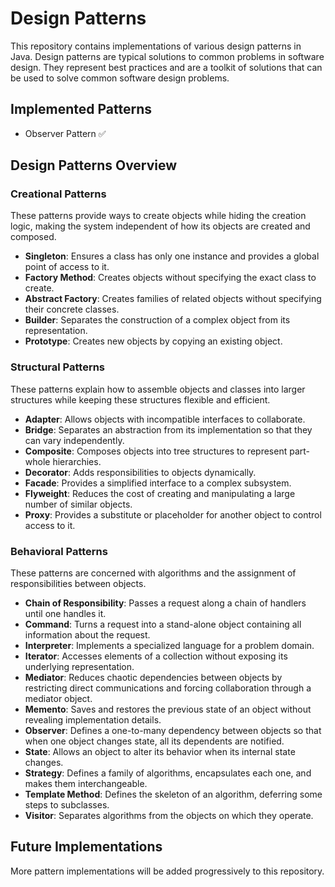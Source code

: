 # Design Patterns

This repository contains implementations of various design patterns in Java. Design patterns are typical solutions to common problems in software design. They represent best practices and are a toolkit of solutions that can be used to solve common software design problems.

## Implemented Patterns
- Observer Pattern ✅

## Design Patterns Overview

### Creational Patterns
These patterns provide ways to create objects while hiding the creation logic, making the system independent of how its objects are created and composed.

- **Singleton**: Ensures a class has only one instance and provides a global point of access to it.
- **Factory Method**: Creates objects without specifying the exact class to create.
- **Abstract Factory**: Creates families of related objects without specifying their concrete classes.
- **Builder**: Separates the construction of a complex object from its representation.
- **Prototype**: Creates new objects by copying an existing object.

### Structural Patterns
These patterns explain how to assemble objects and classes into larger structures while keeping these structures flexible and efficient.

- **Adapter**: Allows objects with incompatible interfaces to collaborate.
- **Bridge**: Separates an abstraction from its implementation so that they can vary independently.
- **Composite**: Composes objects into tree structures to represent part-whole hierarchies.
- **Decorator**: Adds responsibilities to objects dynamically.
- **Facade**: Provides a simplified interface to a complex subsystem.
- **Flyweight**: Reduces the cost of creating and manipulating a large number of similar objects.
- **Proxy**: Provides a substitute or placeholder for another object to control access to it.

### Behavioral Patterns
These patterns are concerned with algorithms and the assignment of responsibilities between objects.

- **Chain of Responsibility**: Passes a request along a chain of handlers until one handles it.
- **Command**: Turns a request into a stand-alone object containing all information about the request.
- **Interpreter**: Implements a specialized language for a problem domain.
- **Iterator**: Accesses elements of a collection without exposing its underlying representation.
- **Mediator**: Reduces chaotic dependencies between objects by restricting direct communications and forcing collaboration through a mediator object.
- **Memento**: Saves and restores the previous state of an object without revealing implementation details.
- **Observer**: Defines a one-to-many dependency between objects so that when one object changes state, all its dependents are notified.
- **State**: Allows an object to alter its behavior when its internal state changes.
- **Strategy**: Defines a family of algorithms, encapsulates each one, and makes them interchangeable.
- **Template Method**: Defines the skeleton of an algorithm, deferring some steps to subclasses.
- **Visitor**: Separates algorithms from the objects on which they operate.

## Future Implementations
More pattern implementations will be added progressively to this repository.
